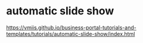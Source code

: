 # automatic slide show

https://vmiis.github.io/business-portal-tutorials-and-templates/tutorials/automatic-slide-show/index.html  
